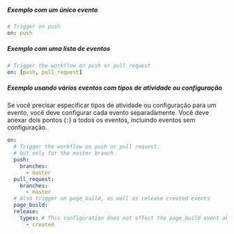 ##### **Exemplo com um único evento**

```yaml
# Trigger on push
on: push
```

##### **Exemplo com uma lista de eventos**

```yaml
# Trigger the workflow on push or pull request
on: [push, pull_request]
```

##### **Exemplo usando vários eventos com tipos de atividade ou configuração**

Se você precisar especificar tipos de atividade ou configuração para um evento, você deve configurar cada evento separadamente. Você deve anexar dois pontos (`:`) a todos os eventos, incluindo eventos sem configuração.

```yaml
on:
  # Trigger the workflow on push or pull request,
  # but only for the master branch
  push:
    branches:
      - master
  pull_request:
    branches:
      - master
  # Also trigger on page_build, as well as release created events
  page_build:
  release:
    types: # This configuration does not affect the page_build event above
      - created
```
